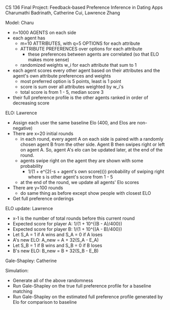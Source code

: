 CS 136 Final Project: Feedback-based Preference Inference in Dating Apps
Charumathi Badrinath, Catherine Cui, Lawrence Zhang

Model: Charu
- n=1000 AGENTS on each side
- each agent has 
    - m=10 ATTRIBUTES, with q=5 OPTIONS for each attribute
    - ATTRIBUTE PREFERENCES over options for each attribute
        - these preferences between agents are correlated (so that ELO makes more sense)
    - randomized weights w_i for each attribute that sum to 1
- each agent scores every other agent based on their attributes and the agent's own attribute
  preferences and weights
    - most preferred option is 5 points, least is 1 point
    - score is sum over all attributes weighted by w_i's
    - total score is from 1 - 5, median score 3
- their full preference profile is the other agents ranked in order of decreasing score

ELO: Lawrence
- Assign each user the same baseline Elo (400, and Elos are non-negative)
- There are x=20 initial rounds
    - in each round, every agent A on each side is paired with a randomly chosen agent B from the other side. Agent B then swipes right or left on agent A. So, agent A's elo can be updated later, at the end of the round.
    - agents swipe right on the agent they are shown with some probability
        - 1/(1 + e^{2(-s + agent's own score))}) probability of swiping right where s is other agent's score from 1 - 5
    - at the end of the round, we update all agents' Elo scores
- There are y=100 rounds
    - do same thing as before except show people with closest ELO
- Get full preference orderings 

ELO update: Lawrence
- x-1 is the number of total rounds before this current round
- Expected score for player A: 1/(1 + 10^{(B - A)/400})
- Expected score for player B: 1/(1 + 10^{(A - B)/400})
- Let S_A = 1 if A wins and S_A = 0 if A loses
- A's new ELO: A_new = A + 32(S_A - E_A)
- Let S_B = 1 if B wins and S_B = 0 if B loses
- B's new ELO: B_new = B + 32(S_B - E_B)

Gale-Shapley: Catherine

Simulation:
- Generate all of the above randomness
- Run Gale-Shapley on the true full preference profile for a baseline matching
- Run Gale-Shapley on the estimated full preference profile generated by Elo for comparison to baseline
